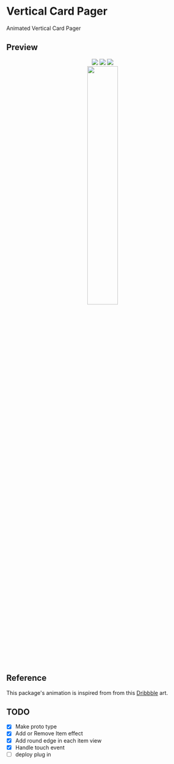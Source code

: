 # Vertical Card Pager

Animated Vertical Card Pager

## Preview

<div align="center">

<img src="https://user-images.githubusercontent.com/35194820/84666831-8b787200-af5c-11ea-9bce-653c00d556fe.gif" >
<img src="https://user-images.githubusercontent.com/35194820/84666824-89161800-af5c-11ea-898c-34b65e03f6c5.gif" >
<img src="https://user-images.githubusercontent.com/35194820/84666830-8adfdb80-af5c-11ea-8383-878301d92179.gif" >
</div>


<div align="center">

<img src="https://user-images.githubusercontent.com/35194820/84659970-2b310280-af53-11ea-9ba0-67fbf9a67639.gif" width="40%">

</div>

## Reference

This package's animation is inspired from from this [Dribbble](https://dribbble.com/shots/5097519-California-National-Park-Guide?utm_source=Clipboard_Shot&utm_campaign=KEVINGAUTIER&utm_content=California%20National%20Park%20Guide&utm_medium=Social_Share) art.


## TODO

- [x] Make proto type
- [x] Add or Remove Item effect
- [x] Add round edge in each item view
- [x] Handle touch event
- [ ] deploy plug in

